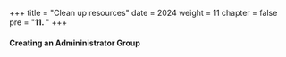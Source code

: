 +++
title = "Clean up resources"
date = 2024
weight = 11
chapter = false
pre = "<b>11. </b>"
+++

#### Creating an Admininistrator Group

